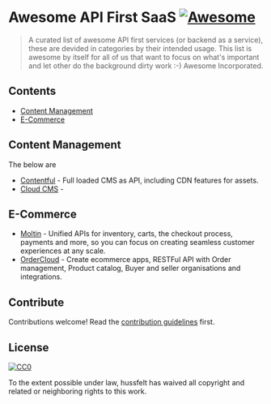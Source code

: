 # Awesome API First SaaS [![Awesome](https://cdn.rawgit.com/sindresorhus/awesome/d7305f38d29fed78fa85652e3a63e154dd8e8829/media/badge.svg)](https://github.com/sindresorhus/awesome)

> A curated list of awesome API first services (or backend as a service), these are devided in categories by their intended usage. This list is awesome by itself for all of us that want to focus on what's important and let other do the background dirty work :-) Awesome Incorporated.


## Contents

- [Content Management](#content-management)
- [E-Commerce](#e-commerce)


## Content Management

The below are 

- [Contentful](http://contentful.com) - Full loaded CMS as API, including CDN features for assets.
- [Cloud CMS](https://www.cloudcms.com) - 


## E-Commerce

- [Moltin](https://www.moltin.com/) - Unified APIs for inventory, carts, the checkout process, payments and more, so you can focus on creating seamless customer experiences at any scale.
- [OrderCloud](https://ordercloud.io/) - Create ecommerce apps, RESTFul API with Order management, Product catalog, Buyer and seller organisations and integrations.

## Contribute

Contributions welcome! Read the [contribution guidelines](contributing.md) first.


## License

[![CC0](http://mirrors.creativecommons.org/presskit/buttons/88x31/svg/cc-zero.svg)](http://creativecommons.org/publicdomain/zero/1.0)

To the extent possible under law, hussfelt has waived all copyright and
related or neighboring rights to this work.